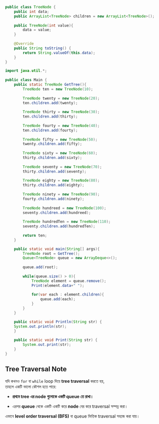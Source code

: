 ```java title:"এক লাইনে Tree print করতে হবে root থেকে একদম child পর্যন্ত(বাম থেকে)"
public class TreeNode {  
    public int data;  
    public ArrayList<TreeNode> children = new ArrayList<TreeNode>();  
  
    public TreeNode(int value){  
        data = value;  
    }  
  
    @Override  
    public String toString() {  
        return String.valueOf(this.data);  
    }  
}

import java.util.*;  
  
public class Main {
	public static TreeNode GetTree(){  
	    TreeNode ten = new TreeNode(10);  
	  
	    TreeNode twenty = new TreeNode(20);  
	    ten.children.add(twenty);  
	  
	    TreeNode thirty = new TreeNode(30);  
	    ten.children.add(thirty);  
	  
	    TreeNode fourty = new TreeNode(40);  
	    ten.children.add(fourty);  
	  
	    TreeNode fifty = new TreeNode(50);  
	    twenty.children.add(fifty);  
	  
	    TreeNode sixty = new TreeNode(60);  
	    thirty.children.add(sixty);  
	  
	    TreeNode seventy = new TreeNode(70);  
	    thirty.children.add(seventy);  
	  
	    TreeNode eighty = new TreeNode(80);  
	    thirty.children.add(eighty);  
	  
	    TreeNode ninety = new TreeNode(90);  
	    fourty.children.add(ninety);  
	  
	    TreeNode hundreed = new TreeNode(100);  
	    seventy.children.add(hundreed);  
	  
	    TreeNode hundredTen = new TreeNode(110);  
	    seventy.children.add(hundredTen);  
	  
	    return ten;  
	}

	public static void main(String[] args){  
	    TreeNode root = GetTree();  
	    Queue<TreeNode> queue = new ArrayDeque<>();  
	  
	    queue.add(root);  
	  
	    while(queue.size() > 0){  
	        TreeNode element = queue.remove();  
	        Print(element.data+" ");  
	  
	        for(var each : element.children){  
	            queue.add(each);  
	        }  
	    }
    }

	public static void Println(String str) {  
    System.out.println(str);  
	}
	  
	public static void Print(String str) {  
	    System.out.print(str);  
	}
}
```


## Tree Traversal Note

যদি কখনও `for` বা `while` loop দিয়ে **tree traversal** করতে হয়,  
তাহলে একটি ভালো কৌশল হতে পারে:

- **প্রথমে tree এর node গুলোকে একটি queue তে রাখা।**
    
- এরপর **queue** থেকে একটি একটি করে **node** বের করে traversal সম্পন্ন করা।

এভাবে **level order traversal (BFS)** বা queue ভিত্তিক traversal সহজে করা যায়।

